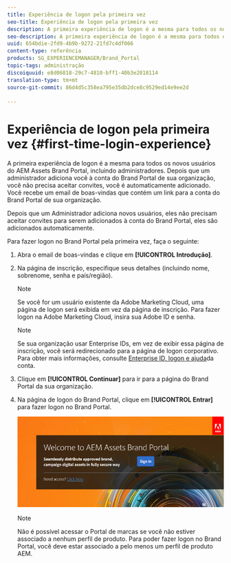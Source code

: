 ```yaml
---
title: Experiência de logon pela primeira vez
seo-title: Experiência de logon pela primeira vez
description: A primeira experiência de logon é a mesma para todos os novos usuários do AEM Assets Brand Portal, incluindo administradores. Depois que um administrador adiciona você à conta do Brand Portal de sua organização, você não precisa aceitar convites, você é automaticamente adicionado. Você recebe um email de boas-vindas que contém um link para a conta do Brand Portal de sua organização.
seo-description: A primeira experiência de logon é a mesma para todos os novos usuários do AEM Assets Brand Portal, incluindo administradores. Depois que um administrador adiciona você à conta do Brand Portal de sua organização, você não precisa aceitar convites, você é automaticamente adicionado. Você recebe um email de boas-vindas que contém um link para a conta do Brand Portal de sua organização.
uuid: 654bdie-2fd9-4b9b-9272-21fd7c4df066
content-type: referência
products: SG_EXPERIENCEMANAGER/Brand_Portal
topic-tags: administração
discoiquuid: e8d06818-29c7-4810-bff1-40b3e2818114
translation-type: tm+mt
source-git-commit: 86d4d5c358ea795e35db2dce8c9529ed14e9ee2d

---
```



# Experiência de logon pela primeira vez {#first-time-login-experience}

A primeira experiência de logon é a mesma para todos os novos usuários do AEM Assets Brand Portal, incluindo administradores. Depois que um administrador adiciona você à conta do Brand Portal de sua organização, você não precisa aceitar convites, você é automaticamente adicionado. Você recebe um email de boas-vindas que contém um link para a conta do Brand Portal de sua organização.

Depois que um Administrador adiciona novos usuários, eles não precisam aceitar convites para serem adicionados à conta do Brand Portal, eles são adicionados automaticamente.

Para fazer logon no Brand Portal pela primeira vez, faça o seguinte:

1. Abra o email de boas-vindas e clique em **[!UICONTROL Introdução]**.

1. Na página de inscrição, especifique seus detalhes (incluindo nome, sobrenome, senha e país/região).
   >[!NOTE]
   >
   >Se você for um usuário existente da Adobe Marketing Cloud, uma página de logon será exibida em vez da página de inscrição. Para fazer logon na Adobe Marketing Cloud, insira sua Adobe ID e senha.

   >[!NOTE]
   >
   >Se sua organização usar Enterprise IDs, em vez de exibir essa página de inscrição, você será redirecionado para a página de logon corporativo. Para obter mais informações, consulte [Enterprise ID, logon e ajuda](https://helpx.adobe.com/in/enterprise/kb/enterprise-id-faq.html)da conta.

1. Clique em **[!UICONTROL Continuar]** para ir para a página do Brand Portal da sua organização.
1. Na página de logon do Brand Portal, clique em **[!UICONTROL Entrar]** para fazer logon no Brand Portal.

   ![Página Login no Portal de Marcas](assets/signin-onboarding.png)

   >[!NOTE]
   >
   >Não é possível acessar o Portal de marcas se você não estiver associado a nenhum perfil de produto. Para poder fazer logon no Brand Portal, você deve estar associado a pelo menos um perfil de produto AEM.
